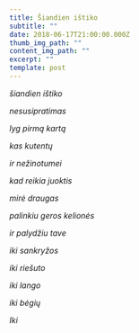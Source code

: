 ```yaml
---
title: Šiandien ištiko
subtitle: ""
date: 2018-06-17T21:00:00.000Z
thumb_img_path: ""
content_img_path: ""
excerpt: ""
template: post
---
```

*šiandien ištiko* 

*nesusipratimas*

*lyg pirmą kartą*

*kas kutentų* 

*ir nežinotumei* 

*kad reikia juoktis* 

*mirė draugas* 

*palinkiu geros kelionės*

*ir palydžiu tave* 

*iki sankryžos* 

*iki riešuto* 

*iki lango*

*iki bėgių* 

*Iki*